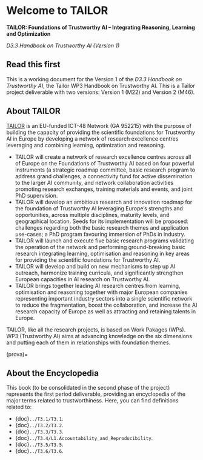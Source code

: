 # Welcome to TAILOR

**TAILOR: Foundations of Trustworthy AI – Integrating Reasoning, Learning and Optimization**

*D3.3 Handbook on Trustworthy AI (Version 1)*

## Read this first

This is a working document for the Version 1 of the *D3.3 Handbook on Trustworthy AI*, the Tailor WP3 Handbook on Trustworthy AI. This
is a Tailor project deliverable with two versions: Version 1 (M22) and Version 2 (M46).


## About TAILOR

<a href="https://tailor-network.eu" terget=_blank>TAILOR</a> is an EU-funded ICT-48 Network (GA 952215) with the purpose of building the capacity of providing the scientific foundations for Trustworthy AI in Europe by developing a network of research excellence centres leveraging and combining learning, optimization and reasoning.

- TAILOR will create a network of research excellence centres across all of Europe on the Foundations of Trustworthy AI based on four powerful instruments (a strategic roadmap committee, basic research program to address grand challenges, a connectivity fund for active dissemination to the larger AI community, and network collaboration activities promoting research exchanges, training materials and events, and joint PhD supervision.
- TAILOR will develop an ambitious research and innovation roadmap for the foundation of Trustworthy AI leveraging Europe’s strengths and opportunities, across multiple disciplines, maturity levels, and geographical location. Seeds for its implementation will be proposed: challenges regarding both the basic research themes and application use-cases; a PhD program favouring immersion of PhDs in industry.
- TAILOR will launch and execute five basic research programs validating the operation of the network and performing ground-breaking basic research integrating learning, optimisation and reasoning in key areas for providing the scientific foundations for Trustworthy AI.
- TAILOR will develop and build on new mechanisms to step up AI outreach, harmonize training curricula, and significantly strengthen European capacities in AI research on Trustworthy AI.
- TAILOR brings together leading AI research centres from learning, optimisation and reasoning together with major European companies representing important industry sectors into a single scientific network to reduce the fragmentation, boost the collaboration, and increase the AI research capacity of Europe as well as attracting and retaining talents in Europe.

TAILOR, like all the research projects, is based on Work Pakages (WPs).
WP3 (Trustworthy AI) aims at advancing knowledge on the six dimensions and putting each of them in relationships with foundation themes.

(prova)=
## About the Encyclopedia


This book (to be consolidated in the second phase of the project) represents the first period deliverable, providing an encyclopedia of the major terms related to trustworthiness.
Here, you can find definitions related to:
- {doc}`../T3.1/T3.1`. 
- {doc}`../T3.2/T3.2`. 
- {doc}`../T3.3/T3.3`. 
- {doc}`../T3.4/L1.Accountability_and_Reproducibility`. 
- {doc}`../T3.5/T3.5`.
- {doc}`../T3.6/T3.6`.


